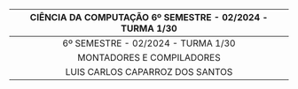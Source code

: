 
<div align="center">

  | CIÊNCIA DA COMPUTAÇÃO 6º SEMESTRE - 02/2024 - TURMA 1/30 |
  |:-------------:|
  | 6º SEMESTRE - 02/2024 - TURMA 1/30      |
  | MONTADORES E COMPILADORES      |
  | LUIS CARLOS CAPARROZ DOS SANTOS      |

</div>
